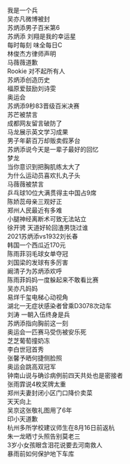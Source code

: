我是一个兵  
吴亦凡微博被封  
苏炳添男子百米第6  
苏炳添 刘翔是我的幸运星  
每时每刻 味全每日C  
林俊杰方律师声明  
马薇薇道歉  
Rookie 对不起所有人  
苏炳添创造历史  
福原爱鼓励刘诗雯  
奥运会  
苏炳添9秒83晋级百米决赛  
苏芒被禁言  
成都网友留言破防了  
马龙展示英文学习成果  
男子年薪百万却贩卖假茅台  
苏炳添说今天是一辈子最好的回忆  
梦龙  
当你意识到把胸肌练太大了  
为什么运动员喜欢扎丸子头  
马薇薇被禁言  
乒乓球10位大满贯得主中国占9席  
陈娇蕊母亲三观好正  
郑州人民最近有多难  
小腿神经离断术可致无法站立  
徐开骋 天道好轮回渣男饶过谁  
2021苏炳添vs1932刘长春  
韩国一个西瓜近170元  
陈雨菲羽毛球女单夺冠  
刘国梁的发球有多厉害  
阚清子为苏炳添欢呼  
陈雨菲妈妈一度躲起来不敢看比赛  
吴亦凡妈妈  
易烊千玺电梯心动视角  
湖北一无症状感染者曾乘D3078次动车  
刘涛 一朝入伍终身是兵  
苏炳添指向胸前这一刻  
奥运会一匹赛马受伤被安乐死  
芝芝葡萄撞奶冻  
李白世冠首秀  
张馨予晒何捷侧脸照  
奥运会跳高双冠军  
钟南山说与确诊病例前四天共处也是密接者  
张雨霏说4枚奖牌太重  
郑州夫妻封闭小区门口降价卖菜  
天天向上  
吴京这张敬礼图用了6年  
印小天道歉  
杭州多所学校建议师生在8月16日前返杭  
朱一龙晒寸头照告别莫老三  
3岁小女孩眼含泪花说要去河南救人  
暴雨前如何保护地下车库  
